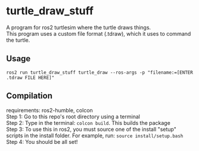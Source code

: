 # turtle_draw_stuff
A program for ros2 turtlesim where the turtle draws things.\
This program uses a custom file format (.tdraw), which it uses to command the turtle.
## Usage
```ros2 run turtle_draw_stuff turtle_draw --ros-args -p "filename:=[ENTER .tdraw FILE HERE]"```
## Compilation
requirements: ros2-humble, colcon\
Step 1: Go to this repo's root directory using a  terminal\
Step 2: Type in the terminal: 
```colcon build```. This builds the package\
Step 3: To use this in ros2, you must source one of the install "setup" scripts in the install folder. For example, run: ```source install/setup.bash```\
Step 4: You should be all set!
